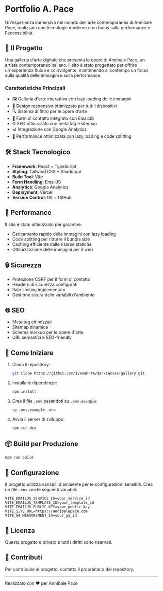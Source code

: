 # Portfolio A. Pace

Un'esperienza immersiva nel mondo dell'arte contemporanea di Annibale Pace, realizzata con tecnologie moderne e un focus sulla performance e l'accessibilità.

<!-- Deploy trigger: 2025-06-14 - Final fix deployment -->

## 🎨 Il Progetto

Una galleria d'arte digitale che presenta le opere di Annibale Pace, un artista contemporaneo italiano. Il sito è stato progettato per offrire un'esperienza fluida e coinvolgente, mantenendo al contempo un focus sulla qualità delle immagini e sulla performance.

### Caratteristiche Principali

- 🖼️ Galleria d'arte interattiva con lazy loading delle immagini
- 📱 Design responsive ottimizzato per tutti i dispositivi
- 🔍 Sistema di filtro per le opere d'arte
- 📝 Form di contatto integrato con EmailJS
- 🌐 SEO ottimizzato con meta tag e sitemap
- 📊 Integrazione con Google Analytics
- 🎯 Performance ottimizzata con lazy loading e code splitting

## 🛠️ Stack Tecnologico

- **Framework**: React + TypeScript
- **Styling**: Tailwind CSS + Shadcn/ui
- **Build Tool**: Vite
- **Form Handling**: EmailJS
- **Analytics**: Google Analytics
- **Deployment**: Vercel
- **Version Control**: Git + GitHub

## 🚀 Performance

Il sito è stato ottimizzato per garantire:
- Caricamento rapido delle immagini con lazy loading
- Code splitting per ridurre il bundle size
- Caching efficiente delle risorse statiche
- Ottimizzazione delle immagini per il web

## 🔒 Sicurezza

- Protezione CSRF per il form di contatto
- Headers di sicurezza configurati
- Rate limiting implementato
- Gestione sicura delle variabili d'ambiente

## 🌐 SEO

- Meta tag ottimizzati
- Sitemap dinamica
- Schema markup per le opere d'arte
- URL semantici e SEO-friendly

## 🚀 Come Iniziare

1. Clona il repository:
   ```bash
   git clone https://github.com/IvanAP-TA/darkcanvas-gallery.git
   ```

2. Installa le dipendenze:
   ```bash
   npm install
   ```

3. Crea il file `.env` basandoti su `.env.example`:
   ```bash
   cp .env.example .env
   ```

4. Avvia il server di sviluppo:
   ```bash
   npm run dev
   ```

## 📦 Build per Produzione

```bash
npm run build
```

## 🔧 Configurazione

Il progetto utilizza variabili d'ambiente per le configurazioni sensibili. Crea un file `.env` con le seguenti variabili:

```env
VITE_EMAILJS_SERVICE_ID=your_service_id
VITE_EMAILJS_TEMPLATE_ID=your_template_id
VITE_EMAILJS_PUBLIC_KEY=your_public_key
VITE_SITE_URL=https://annibalepace.com
VITE_GA_MEASUREMENT_ID=your_ga_id
```

## 📝 Licenza

Questo progetto è privato e tutti i diritti sono riservati.

## 👥 Contributi

Per contribuire al progetto, contatta il proprietario del repository.

---

Realizzato con ❤️ per Annibale Pace
